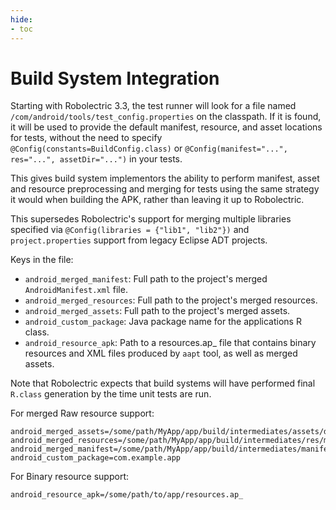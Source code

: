 ```yaml
---
hide:
- toc
---
```


# Build System Integration

Starting with Robolectric 3.3, the test runner will look for a file named `/com/android/tools/test_config.properties` on the classpath. If it is found, it will be used to provide the default manifest, resource, and asset locations for tests, without the need to specify `@Config(constants=BuildConfig.class)` or `@Config(manifest="...", res="...", assetDir="...")` in your tests.

This gives build system implementors the ability to perform manifest, asset and resource preprocessing and merging for tests using the same strategy it would when building the APK, rather than leaving it up to Robolectric.

This supersedes Robolectric's support for merging multiple libraries specified via `@Config(libraries = {"lib1", "lib2"})` and `project.properties` support from legacy Eclipse ADT projects.

Keys in the file:

* `android_merged_manifest`: Full path to the project's merged `AndroidManifest.xml` file.
* `android_merged_resources`: Full path to the project's merged resources.
* `android_merged_assets`: Full path to the project's merged assets.
* `android_custom_package`: Java package name for the applications R class.
* `android_resource_apk`: Path to a resources.ap_ file that contains binary resources and XML files produced by `aapt` tool, as well as merged assets.

Note that Robolectric expects that build systems will have performed final `R.class` generation by the time unit tests are run.

For merged Raw resource support:

```properties
android_merged_assets=/some/path/MyApp/app/build/intermediates/assets/debug
android_merged_resources=/some/path/MyApp/app/build/intermediates/res/merged/debug
android_merged_manifest=/some/path/MyApp/app/build/intermediates/manifests/full/debug/AndroidManifest.xml
android_custom_package=com.example.app
```
For Binary resource support:

```
android_resource_apk=/some/path/to/app/resources.ap_
```
